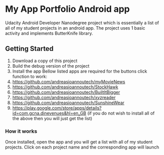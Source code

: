 # My App Portfolio Android app
Udacity Android Developer Nanodegree project which is essentially a list of all of my student projects in an android app.
The project uses 1 basic activity and implements ButterKnife library.

## Getting Started
1. Download a copy of this project
2. Build the debug version of the project
3. Install the app
Bellow listed apps are required for the buttons click function to work:
1. https://github.com/andreasioannoutech/myMovieNews
2. https://github.com/andreasioannoutech/StockHawk
3. https://github.com/andreasioannoutech/BuiltItBigger
4. https://github.com/andreasioannoutech/xyzreader
5. https://github.com/andreasioannoutech/SunshineWear
6. https://play.google.com/store/apps/details?id=com.gcna.dinevenues&hl=en_GB
(if you do not wish to install all of the above then you will just get the list)

### How it works
Once installed, open the app and you will get a list with all of my student projects.
Click on each project name and the corresponding app will launch
